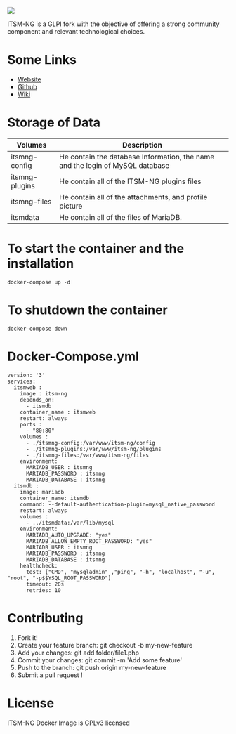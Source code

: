 
![](https://static.wixstatic.com/media/e5b7d4_f67ff8c629844818a6e3e43550cb1e17~mv2.png/v1/fill/w_348,h_122,al_c,q_85,usm_0.66_1.00_0.01,enc_auto/Original%20on%20Transparent.png)

ITSM-NG is a GLPI fork with the objective of offering a strong community component and relevant technological choices.


# Some Links
  - [Website](https://www.itsm-ng.com)
  - [Github](https://github.com/itsmng)
  - [Wiki](https://wiki.itsm-ng.org)

# Storage of Data

| Volumes        | Description                                                                   |
|----------------|-------------------------------------------------------------------------------|
| itsmng-config  | He contain the database Information, the name and the login of MySQL database |
| itsmng-plugins | He contain all of the ITSM-NG plugins files                                   |
| itsmng-files   | He contain all of the attachments, and profile picture                        |
| itsmdata       | He contain all of the files of MariaDB.                                       |

# To start the container and the installation 
```
docker-compose up -d
```

# To shutdown the container 
```
docker-compose down
```

# Docker-Compose.yml
```
version: '3'
services:
  itsmweb :
    image : itsm-ng
    depends_on:
      - itsmdb
    container_name : itsmweb
    restart: always
    ports :
      - "80:80"
    volumes :
      - ./itsmng-config:/var/www/itsm-ng/config
      - ./itsmng-plugins:/var/www/itsm-ng/plugins
      - ./itsmng-files:/var/www/itsm-ng/files
    environment:
      MARIADB_USER : itsmng
      MARIADB_PASSWORD : itsmng
      MARIADB_DATABASE : itsmng
  itsmdb :
    image: mariadb
    container_name: itsmdb
    command: --default-authentication-plugin=mysql_native_password
    restart: always
    volumes :
      - ../itsmdata:/var/lib/mysql
    environment:
      MARIADB_AUTO_UPGRADE: "yes"
      MARIADB_ALLOW_EMPTY_ROOT_PASSWORD: "yes"
      MARIADB_USER : itsmng
      MARIADB_PASSWORD : itsmng
      MARIADB_DATABASE : itsmng
    healthcheck:
      test: ["CMD", "mysqladmin" ,"ping", "-h", "localhost", "-u", "root", "-p$$YSQL_ROOT_PASSWORD"]
      timeout: 20s
      retries: 10
```

# Contributing

1. Fork it!
2. Create your feature branch: git checkout -b my-new-feature
3. Add your changes: git add folder/file1.php
4. Commit your changes: git commit -m 'Add some feature'
5. Push to the branch: git push origin my-new-feature
6. Submit a pull request !


# License

ITSM-NG Docker Image is GPLv3 licensed
